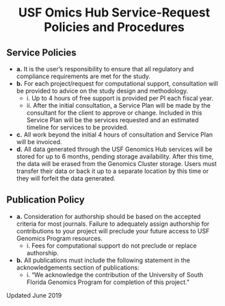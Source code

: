 <h1 style align="center">USF Omics Hub Service-Request Policies and Procedures</h1>


## Service Policies ##
* **a.** It is the user’s responsibility to ensure that all regulatory and compliance requirements are met for the study.
* **b.** For each project/request for computational support, consultation will be provided to advice on the study design and methodology.
   * i. Up to 4 hours of free support is provided per PI each fiscal year.
   * ii. After the initial consultation, a Service Plan will be made by the consultant for the client to approve or change. Included in this Service Plan will be the services requested and an estimated timeline for services to be provided.
* **c.** All work beyond the initial 4 hours of consultation and Service Plan will be invoiced.
* **d.** All data generated through the USF Genomics Hub services will be stored for up to 6 months, pending storage availability. After this time, the data will be erased from the Genomics Cluster storage. Users must transfer their data or back it up to a separate location by this time or they will forfeit the data generated.

## Publication Policy ##
* **a.** Consideration for authorship should be based on the accepted criteria for most journals. Failure to adequately assign authorship for contributions to your project will preclude your future access to USF Genomics Program resources.
  * i. Fees for computational support do not preclude or replace authorship.
* **b.** All publications must include the following statement in the acknowledgements section of publications:
  * i. “We acknowledge the contribution of the University of South Florida Genomics Program for completion of this project.”

Updated June 2019
